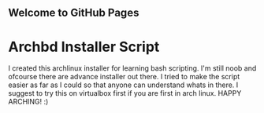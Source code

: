 ## Welcome to GitHub Pages

<h1> Archbd Installer Script </h1>
<body>
<p> I created this archlinux installer for learning bash scripting. I'm still noob and ofcourse there are advance installer out there. I tried to make the script easier as far as I could so that anyone can understand whats in there. I suggest to try this on virtualbox first if you are first in arch linux. HAPPY ARCHING! :) </p>
</body>
